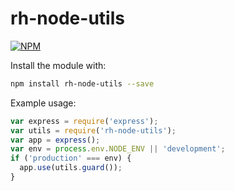 rh-node-utils
================

[![NPM](https://nodei.co/npm/rh-node-utils.png)](https://nodei.co/npm/rh-node-utils/)

Install the module with:
```bash
npm install rh-node-utils --save
```

Example usage:

```javascript
var express = require('express');
var utils = require('rh-node-utils');
var app = express();
var env = process.env.NODE_ENV || 'development';
if ('production' === env) {
  app.use(utils.guard());
}
```

